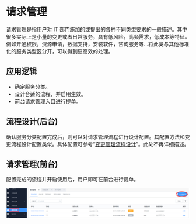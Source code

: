 # 请求管理

请求管理是指用户对 IT 部门施加的或提出的各种不同类型要求的一般描述。其中很多实际上是小量的变更或者日常服务，具有低风险，高频需求，低成本等特征。例如开通权限，资源申请，数据支持，安装软件，咨询服务等…将此类与其他标准化的服务类型区分开，可以得到更高效的处理。

## 应用逻辑

- 确定服务分类。
- 设计合适的流程，并启用生效。
- 前台请求管理入口进行提单。

## 流程设计(后台)

确认服务分类配置完成后，则可以对请求管理流程进行设计配置。其配置方法和变更流程设计配置类似。具体配置可参考“[变更管理流程设计](./change_manage.md#流程设计(后台))”。此处不再详细描述。

## 请求管理(前台)

配置完成的流程并开启使用后，用户即可在前台进行提单。

![-w2020](../assets/28.gif)
